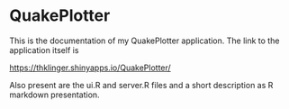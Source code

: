 # QuakePlotter

This is the documentation of my QuakePlotter application. The link to the application itself is 

https://thklinger.shinyapps.io/QuakePlotter/

Also present are the ui.R and server.R files and a short description as R markdown presentation.
